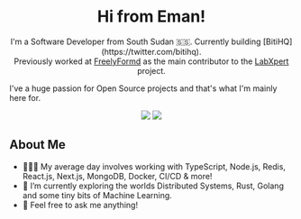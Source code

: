 
<h1 align="center">Hi from Eman!</h1>
<p align="center">
  I'm a Software Developer from South Sudan 🇸🇸. Currently building [BitiHQ](https://twitter.com/bitihq). <br />Previously worked at <a href="https://freelyformd.com/">FreelyFormd</a> as the main contributor to the <a href="https://medx.international/labxpert">LabXpert</a> project.  
</p>
I've a huge passion for Open Source projects and that's what I'm mainly here for.
<p align="center">
  <a href="https://twitter.com/junubiman"><img src="https://img.shields.io/badge/twitter-%231FA1F1?style=flat&logo=twitter&logoColor=white"/></a>
  <a href="https://emmanuelgatwech.codes"><img src="https://img.shields.io/static/v1?message=Website&color=#ff5733"/></a>
</p>

## About Me
- 👨🏾‍💻 My average day involves working with TypeScript, Node.js, Redis, React.js, Next.js, MongoDB, Docker, CI/CD  & more!
- 📕 I’m currently exploring the worlds Distributed Systems, Rust, Golang and some tiny bits of Machine Learning.
- 💬 Feel free to ask me anything!
